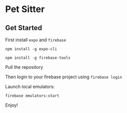 #  Pet Sitter

## Get Started

First install `expo` and `firebase`

`npm install -g expo-cli`

`npm install -g firebase-tools`

Pull the repository

Then login to your firebase project using `firebase login`

Launch local emulators: 

`firebase emulators:start`

Enjoy!